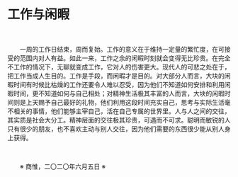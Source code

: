 # 工作与闲暇

&emsp;&emsp;

&emsp;&emsp;一周的工作日结束，周而复始。工作的意义在于维持一定量的繁忙度，在可接受的范围内对人有益。如此一来，工作之余的闲暇时刻就会变得无比珍贵。在完全不工作的情况下，无聊就变成工作，它对人的伤害更大。现代人的可悲之处在于，把工作当成人生目的。工作是手段，而闲暇才是目的。对大部分人而言，大块的闲暇时间有时候比枯燥的工作还要令人难以忍受，因为他们不知道如何安排和利用闲暇时间，更不知道如何与自己相处；对精神生活极其丰富的人而言，大块的闲暇时间则是上天赐予自己最好的礼物，他们利用这段时间充实自己，思考与实际生活毫不相关的事情，他们能够主宰自己，活在自己专属的世界里。人与人之间的交往，其实质是社会大分工。精神层面的交往极其珍贵，可遇而不可求。聪明而敏锐的人只有很少的朋友，也不喜欢主动与别人交往，因为他们需要的东西很少能从别人身上获得。

&emsp;&emsp;

&emsp;&emsp;※ 商惟，二〇二〇年六月五日 ※